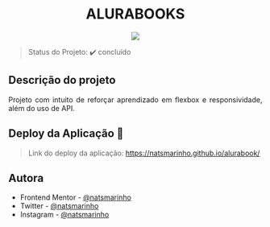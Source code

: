 <h1 align='center'>ALURABOOKS</h1> 

<p align="center">
   <img src="http://img.shields.io/static/v1?label=STATUS&message=CONCLUIDO&color=GREEN&style=for-the-badge"/>
</p>

> Status do Projeto: :heavy_check_mark: concluído

## Descrição do projeto 

<p align="justify">
Projeto com intuito de reforçar aprendizado em flexbox e responsividade, além do uso de API.
</p>

## Deploy da Aplicação :dash:

> Link do deploy da aplicação: https://natsmarinho.github.io/alurabook/

## Autora

- Frontend Mentor - [@natsmarinho](https://www.frontendmentor.io/profile/natsmarinho)
- Twitter - [@natsmarinho](https://www.twitter.com/natsmarinho)
- Instagram - [@natsmarinho](https://www.instagram.com/natsmarinho/)
